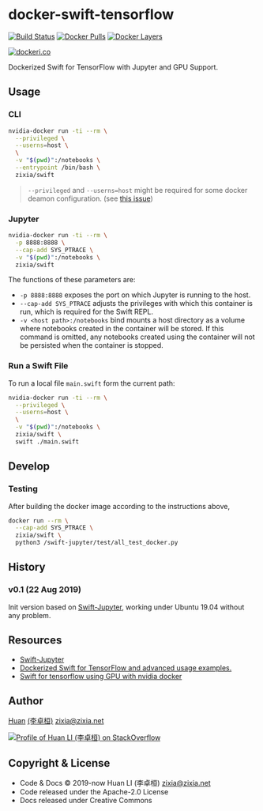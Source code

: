 # docker-swift-tensorflow

[![Build Status](https://travis-ci.com/huan/docker-swift-tensorflow.svg?branch=master)](https://travis-ci.com/huan/docker-swift-tensorflow)
[![Docker Pulls](https://img.shields.io/docker/pulls/zixia/swift.svg?maxAge=2592000)](https://hub.docker.com/r/zixia/swift/)
[![Docker Layers](https://images.microbadger.com/badges/image/zixia/swift.svg)](https://microbadger.com/#/images/zixia/swift)

[![dockeri.co](https://dockeri.co/image/zixia/swift)](https://hub.docker.com/r/zixia/swift/)

Dockerized Swift for TensorFlow with Jupyter and GPU Support.

## Usage

### CLI

```sh
nvidia-docker run -ti --rm \
  --privileged \
  --userns=host \
  \
  -v "$(pwd)":/notebooks \
  --entrypoint /bin/bash \
  zixia/swift
```

> `--privileged` and `--userns=host` might be required for some docker deamon configuration. (see [this issue](https://github.com/hashicorp/nomad/issues/1904#issuecomment-523295864))

### Jupyter

```bash
nvidia-docker run -ti --rm \
  -p 8888:8888 \
  --cap-add SYS_PTRACE \
  -v "$(pwd)":/notebooks \
  zixia/swift
```

The functions of these parameters are:

- `-p 8888:8888` exposes the port on which Jupyter is running to the host.
- `--cap-add SYS_PTRACE` adjusts the privileges with which this container is run, which is required for the Swift REPL.
- `-v <host path>:/notebooks` bind mounts a host directory as a volume where notebooks created in the container will be stored.  If this command is omitted, any notebooks created using the container will not be persisted when the container is stopped.

### Run a Swift File

To run a local file `main.swift` form the current path:

```bash
nvidia-docker run -ti --rm \
  --privileged \
  --userns=host \
  \
  -v "$(pwd)":/notebooks \
  zixia/swift \
  swift ./main.swift
```

## Develop

### Testing

After building the docker image according to the instructions above,

```sh
docker run --rm \
  --cap-add SYS_PTRACE \
  zixia/swift \
  python3 /swift-jupyter/test/all_test_docker.py
```

## History

### v0.1 (22 Aug 2019)

Init version based on [Swift-Jupyter](https://github.com/google/swift-jupyter), working under Ubuntu 19.04 without any problem.

## Resources

- [Swift-Jupyter](https://github.com/google/swift-jupyter)
- [Dockerized Swift for TensorFlow and advanced usage examples.](https://github.com/zachgrayio/swift-tensorflow)
- [Swift for tensorflow using GPU with nvidia docker](https://forums.fast.ai/t/swift-for-tensorflow-using-gpu-with-nvidia-docker/44730)

## Author

[Huan](https://github.com/huan) [(李卓桓)](http://linkedin.com/in/zixia) <zixia@zixia.net>

[![Profile of Huan LI (李卓桓) on StackOverflow](https://stackoverflow.com/users/flair/1123955.png)](https://stackoverflow.com/users/1123955/huan)

## Copyright & License

- Code & Docs © 2019-now Huan LI (李卓桓) <zixia@zixia.net>
- Code released under the Apache-2.0 License
- Docs released under Creative Commons
